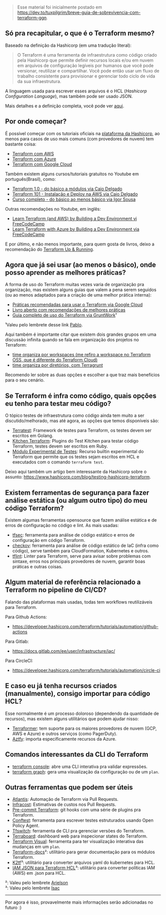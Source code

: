 > Esse material foi inicialmente postado em https://dev.to/tuxpilgrim/breve-guia-de-sobrevivencia-com-terraform-ggn.

## Só pra recapitular, o que é o Terraform mesmo?
Baseado na definição da Hashicorp (em uma tradução literal):

> O Terraform é uma ferramenta de infraestrutura como código criado pela Hashicorp que permite definir recursos locais e/ou em nuvem em arquivos de configuração legíveis por humanos que você pode versionar, reutilizar e compartilhar. Você pode então usar um fluxo de trabalho consistente para provisionar e gerenciar todo ciclo de vida da sua infraestrutura.

A linguagem usada para escrever esses arquivos é o HCL (_Hashicorp Configuration Language_), mas também pode ser usado JSON.

Mais detalhes e a definição completa, você pode ver [aqui](https://developer.hashicorp.com/terraform/intro).

## Por onde começar?
É possível começar com os tutoriais oficiais na [plataforma da Hashicorp](https://developer.hashicorp.com/terraform/tutorials), ao menos para casos de uso mais comuns (com provedores de nuvem) tem bastante coisa:
* [Terraform com AWS](https://developer.hashicorp.com/terraform/tutorials/aws-get-started)
* [Terraform com Azure](https://developer.hashicorp.com/terraform/tutorials/azure-get-started)
* [Terraform com Google Cloud](https://developer.hashicorp.com/terraform/tutorials/gcp-get-started)

Também existem alguns cursos/tutoriais gratuitos no Youtube em português(Brasil), como:
* [Terraform 1.0 - do básico a módulos via Caio Delgado](https://www.youtube.com/watch?v=b7vbsx-pPJg)
* [Terraform 101 - Instalação e Deploy na AWS via Caio Delgado](https://www.youtube.com/watch?v=bYvdJKTwx_I)
* [Curso completo - do básico ao menos básico via Igor Sousa](https://www.youtube.com/watch?v=JayShFpuRdY&list=PLVGIivuHGmJpyciRgdZ-x4avdzlsdCTmH)

Outras recomendações no Youtube, em inglês:
* [Learn Terraform (and AWS) by Building a Dev Environment vi FreeCodeCamp](https://www.youtube.com/watch?v=iRaai1IBlB0)
* [Learn Terraform with Azure by Building a Dev Environment via FreeCodeCamp ](https://www.youtube.com/watch?v=V53AHWun17s)

E por último, e não menos importante, para quem gosta de livros, deixo a recomendação do [Terraform Up & Running](https://www.terraformupandrunning.com/).

## Agora que já sei usar (ao menos o básico), onde posso aprender as melhores práticas?
A forma de uso do Terraform muitas vezes varia de organização pra organização, mas existem alguns guias que valem a pena serem seguidos (ou ao menos adaptados para a criação de uma melhor prática interna):
* [Práticas recomendadas para usar o Terraform via Google Cloud](https://cloud.google.com/docs/terraform/best-practices-for-terraform?hl=pt-br#operational-best-practices)
* [Livro aberto com recomendações de melhores práticas](https://www.terraform-best-practices.com/v/ptbr/)
* [Guia completo de uso do Terraform via GruntWork](https://blog.gruntwork.io/a-comprehensive-guide-to-terraform-b3d32832baca)¹ 
     
¹Valeu pelo lembrete desse link [Pablo](https://www.linkedin.com/in/pmmenezes/).

Aqui também é importante citar que existem dois grandes grupos em uma discussão infinita quando se fala em organização dos projetos no Terraform:
* [time organiza por workspaces (me refiro a workspace no Terraform OSS, que é diferente do Terraform Cloud)](https://developer.hashicorp.com/terraform/cli/workspaces)
* [time organiza por diretórios, com Terragrunt](https://terragrunt.gruntwork.io/)

Recomendo ler sobre as duas opções e escolher a que traz mais benefícios para o seu cenário.

## Se Terraform é infra como código, quais opções eu tenho para testar meu código?

O tópico testes de infraestrutura como código ainda tem muito a ser discutido/melhorado, mas até agora, as opções que temos disponíveis são:
* [Terratest](https://terratest.gruntwork.io/): Framework de testes para Terraform, os testes devem ser escritos em Golang.
* [Kitchen Terraform](https://newcontext-oss.github.io/kitchen-terraform/getting_started.html): Plugins do Test Kitchen para testar código Terraform, testes devem ser escritos em Ruby.
* [Módulo Experimental de Testes](https://developer.hashicorp.com/terraform/language/modules/testing-experiment): Recurso builtin experimental do Terraform que permite que os testes sejam escritos em HCL e executados com o comando `terraform test`.

Deixo aqui também um artigo bem interessante da Hashicorp sobre o assunto: https://www.hashicorp.com/blog/testing-hashicorp-terraform.

## Existem ferramentas de segurança para fazer análise estática (ou algum outro tipo) do meu código Terraform?
Existem algumas ferramentas opensource que fazem análise estática e de erros de configuração no código e lint.
As mais usadas:
* [tfsec](https://github.com/aquasecurity/tfsec): ferramenta para análise de código estático e erros de configuração em código Terraform.
* [checkov](https://github.com/bridgecrewio/checkov): ferramenta para análise de código estático de IaC (infra como código), serve também para CloudFormation, Kubernetes e outros.
* [tflint](https://github.com/terraform-linters/tflint): Linter para Terraform, serve para avisar sobre problemas com sintaxe, erros nos principais provedores de nuvem, garantir boas práticas e outras coisas.

## Algum material de referência relacionado a Terraform no pipeline de CI/CD?
Falando das plataformas mais usadas, todas tem workflows reutilizáveis para Terraform.

Para Github Actions:
* https://developer.hashicorp.com/terraform/tutorials/automation/github-actions

Para Gitlab:
* https://docs.gitlab.com/ee/user/infrastructure/iac/

Para CircleCI:
* https://developer.hashicorp.com/terraform/tutorials/automation/circle-ci

## E caso eu já tenha recursos criados (manualmente), consigo importar para código HCL?
Esse normalmente é um processo doloroso (dependendo da quantidade de recursos), mas existem alguns utilitários que podem ajudar nisso:
* [Terraformer](https://github.com/GoogleCloudPlatform/terraformer): tem suporte para os maiores provedores de nuvem (GCP, AWS e Azure) e outros serviços (como PagerDuty).
* [Aztfy](https://github.com/Azure/aztfy): importa especificamente recursos da Azure.

## Comandos interessantes da CLI do Terraform
* [terraform console](https://developer.hashicorp.com/terraform/cli/commands/console): abre uma CLI interativa pra validar expressões.
* [terraform graph](https://developer.hashicorp.com/terraform/cli/commands/graph): gera uma visualização da configuração ou de um `plan`.

## Outras ferramentas que podem ser úteis
* [Atlantis](https://www.runatlantis.io/): Automação de Terraform via Pull Requests.
* [Infracost](https://github.com/infracost/infracost): Estimativas de custos nos Pull Requests.
* [Pre-commit Terraform](https://github.com/antonbabenko/pre-commit-terraform): git hooks com uma série de plugins pra Terraform.
* [Conftest](https://www.conftest.dev/): ferramenta para escrever testes estruturados usando Open Policy Agent.
* [Tfswitch](https://github.com/warrensbox/terraform-switcher): ferramenta de CLI pra gerenciar versões do Terraform.
* [Terraboard](https://github.com/camptocamp/terraboard): dashboard web para inspecionar states do Terraform.
* [Terraform Visual](https://github.com/hieven/terraform-visual): ferramenta para ter visualização interativa das mudanças em um `plan`.
* [Terraform-docs](https://terraform-docs.io/)²: utilitário para gerar documentação para os módulos Terraform.
* [K2tf](https://github.com/sl1pm4t/k2tf)³: utilitário para converter arquivos yaml do kubernetes para HCL.
* [IAM JSON para Terraform HCL](https://flosell.github.io/iam-policy-json-to-terraform/)³: utilitário para converter políticas IAM (AWS) em .json para HCL.

²: Valeu pelo lembrete [Arielson](https://www.linkedin.com/in/arielson-oliveira-91a73b1b1)   
³: Valeu pelo lembrete [Isac](https://www.linkedin.com/in/isaccavalcante)

---
Por agora é isso, provavelmente mais informações serão adicionadas no futuro :)


